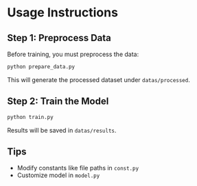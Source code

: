 # Usage Instructions

## Step 1: Preprocess Data

Before training, you must preprocess the data:

```bash
python prepare_data.py
```

This will generate the processed dataset under `datas/processed`.

## Step 2: Train the Model

```bash
python train.py
```

Results will be saved in `datas/results`.

## Tips

- Modify constants like file paths in `const.py`
- Customize model in `model.py`